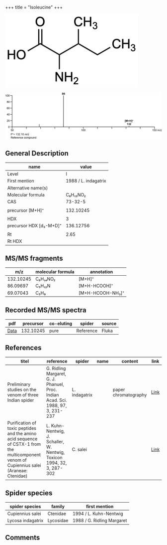 +++
title = "Isoleucine"
+++

![](/img/Isoleucine.png)

![](/img_MSMS/132_Isoleucine.png)

## General Description

| name                    | value                |
|-------------------------|----------------------|
| Level                   | I                    |
| First mention           | 1988 / L. indagatrix |
| Alternative name(s)     |                      |
| Molecular formula       | C₆H₁₃NO₂             |
| CAS                     | 73-32-5              |
|                         |                      |
| precursor [M+H]⁺        | 132.10245            |
|                         |                      |
| HDX                     | 3                    |
| precursor HDX [d₃-M+D]⁺ | 136.12756            |
|                         |                      |
| Rt                      | 2.65                 |
| Rt HDX                  |                      |

## MS/MS fragments

| m/z       | molecular formula | annotation       |
|-----------|-------------------|------------------|
| 132.10245 | C₆H₁₄NO₂          | [M+H]⁺           |
| 86.09697  | C₅H₁₂N            | [M+H-HCOOH]⁺     |
| 69.07043  | C₅H₉              | [M+H-HCOOH-NH₃]⁺ |

## Recorded MS/MS spectra

| pdf | precursor | co-eluting | spider    | source |
|-----|-----------|------------|-----------|--------|
| [Data](/pdf/132_Isoeucine_2-65.pdf)    | 132.10245 | pure       | Reference | Fluka  |

## References

| titel                                                                                                                                      | reference                                                                        | spider        | name | content              | link                                                         |
|--------------------------------------------------------------------------------------------------------------------------------------------|----------------------------------------------------------------------------------|---------------|------|----------------------|--------------------------------------------------------------|
| Preliminary studies on the venom of three Indian spider                                                                                    | G. Ridling Margaret, G. J. Phanuel, Proc. Indian Acad. Sci. 1988, 97, 3, 231-237 | L. indagatrix |      | paper chromatography | [Link](https://www.ias.ac.in/article/fulltext/anml/097/03/0231-0237) |
| Purification of toxic peptides and the amino acid sequence of CSTX-1 from the multicomponent venom of Cupiennius salei (Araneae: Ctenidae) | L. Kuhn-Nentwig, J. Schaller, W. Nentwig, Toxicon 1994, 32, 3, 287-302           | C. salei      |      |                      | [Link](https://doi.org/10.1016/0041-0101(94)90082-5)                 |

## Spider species

| spider species    | family    | first mention              |
|-------------------|-----------|----------------------------|
| Cupiennius salei  | Ctenidae  | 1994 / L. Kuhn-Nentwig     |
| Lycosa indagatrix | Lycosidae | 1988 / G. Ridling Margaret |

## Comments
